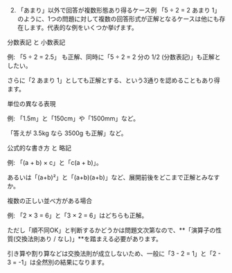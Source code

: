 2. 「あまり」以外で回答が複数形態あり得るケース例
   「5 ÷ 2 = 2 あまり 1」のように、1つの問題に対して複数の回答形式が正解となるケースは他にも存在します。代表的な例をいくつか挙げます。

分数表記 と 小数表記

例: 「5 ÷ 2 = 2.5」 も正解、同時に「5 ÷ 2 = 2 分の 1/2 (分数表記)」も正解としたい。

さらに「2 あまり 1」としても正解とする、という3通りを認めることもあり得ます。

単位の異なる表現

例: 「1.5m」と「150cm」や「1500mm」など。

「答えが 3.5kg なら 3500g も正解」など。

公式的な書き方 と 略記

例: 「(a + b) × c」と「c(a + b)」。

あるいは「(a+b)²」と「(a+b)(a+b)」など、展開前後をどこまで正解とみなすか。

複数の正しい並べ方がある場合

例: 「2 × 3 = 6」と「3 × 2 = 6」はどちらも正解。

ただし「順不同OK」と判断するかどうかは問題文次第なので、**「演算子の性質(交換法則あり / なし)」**を踏まえる必要があります。

引き算や割り算などは交換法則が成立しないため、一般に「3 - 2 = 1」と「2 - 3 = -1」は全然別の結果になります。
